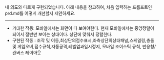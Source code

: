 내 의도와 다르게 구현되었습니다. 아래 내용을 참고하여, 처음 입력하는 프롬프트인 prd.md를 어떻게 개선할지 제안하세요.

---

- 기대한 작동: 모바일에서는 화면이 다 보여야한다. 현재 모바일에서는 중앙정렬이 되어서 절반만 보이는 상태이다. 상단에 맞춰서 정렬한다.
- 구현된 작동 : 조작 및 이동,최상단의점수표시,좌측상단의상태패널,스케일링,충돌 및 게임오버,점수규칙,자동공격,레벨업과일시정지, 모바일 조이스틱 규칙, 반응형/캔버스 레이아웃
